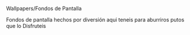 Wallpapers/Fondos de Pantalla


Fondos de pantalla hechos por diversión
aqui teneis para aburriros putos que lo Disfruteis

